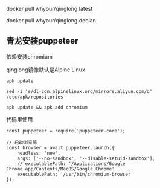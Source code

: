 docker pull whyour/qinglong:latest

docker pull whyour/qinglong:debian


## 青龙安装puppeteer

依赖安装chromium

qinglong镜像默认是Alpine Linux 

```
apk update

sed -i 's/dl-cdn.alpinelinux.org/mirrors.aliyun.com/g' /etc/apk/repositories

apk update && apk add chromium
```

代码里使用 
```
const puppeteer = require('puppeteer-core');
```

```
// 启动浏览器
const browser = await puppeteer.launch({
	headless: 'new',
	args: ['--no-sandbox', '--disable-setuid-sandbox'],
	// executablePath: '/Applications/Google Chrome.app/Contents/MacOS/Google Chrome'
	executablePath: '/usr/bin/chromium-browser'
});
```
